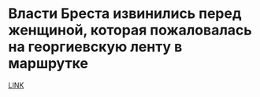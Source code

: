 # Власти Бреста извинились перед женщиной, которая пожаловалась на георгиевскую ленту в маршрутке



[LINK](https://varlamov.ru/2098211.html)